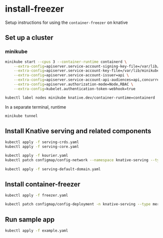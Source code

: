 # install-freezer

Setup instructions for using the `container-freezer` on knative

## Set up a cluster

### minikube

``` bash
minikube start --cpus 3 --container-runtime containerd \
    --extra-config=apiserver.service-account-signing-key-file=/var/lib/minikube/certs/sa.key \
    --extra-config=apiserver.service-account-key-file=/var/lib/minikube/certs/sa.pub \
    --extra-config=apiserver.service-account-issuer=api \
    --extra-config=apiserver.service-account-api-audiences=api,concurrency-state-hook \
    --extra-config=apiserver.authorization-mode=Node,RBAC \
    --extra-config=kubelet.authentication-token-webhook=true

kubectl label nodes minikube knative.dev/container-runtime=containerd
```

In a separate terminal, runtime

``` bash
minikube tunnel
```

## Install Knative serving and related components

``` bash
kubectl apply -f serving-crds.yaml
kubectl apply -f serving-core.yaml

kubectl apply -f kourier.yaml
kubectl patch configmap/config-network --namespace knative-serving --type merge --patch '{"data":{"ingress.class":"kourier.ingress.networking.knative.dev"}}'
  
kubectl apply -f serving-default-domain.yaml
```

## Install container-freezer

``` bash
kubectl apply -f freezer.yaml

kubectl patch configmap/config-deployment -n knative-serving --type merge -p '{"data":{"concurrencyStateEndpoint":"http://$HOST_IP:9696"}}'
```

 
## Run sample app

``` bash
kubectl apply -f example.yaml
```
